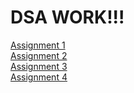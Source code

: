 <h1>DSA WORK!!!</h1>
<a href="https://github.com/shivam-200014/DSA_LAB/tree/master/assign1_ARRAY"> Assignment 1</a><br>
<a href="https://github.com/shivam-200014/DSA_LAB/tree/master/assign2_MATRICES">Assignment 2</a><br>
<a href="https://github.com/shivam-200014/DSA_LAB/tree/master/assign3_LINKED_LIST">Assignment 3</a><br>
<a href="https://github.com/shivam-200014/DSA_LAB/tree/master/assign4_stack_%26_queue">Assignment 4</a>

